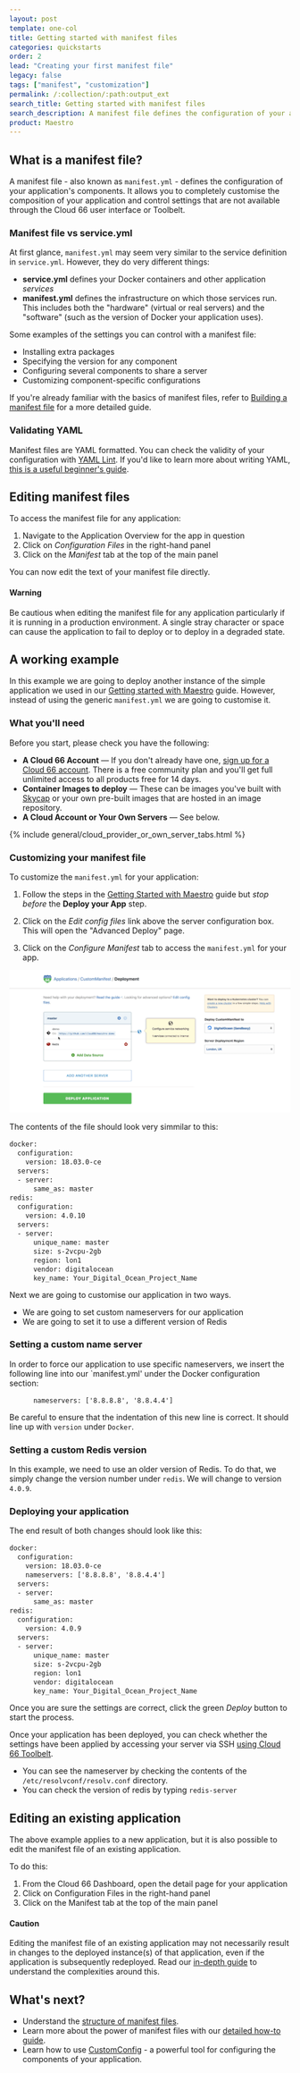 ```yaml
---
layout: post
template: one-col
title: Getting started with manifest files
categories: quickstarts
order: 2
lead: "Creating your first manifest file"
legacy: false
tags: ["manifest", "customization"]
permalink: /:collection/:path:output_ext
search_title: Getting started with manifest files
search_description: A manifest file defines the configuration of your application's components. It allows you to completely customise your application and control advanced settings not available in the web UI.
product: Maestro  
---
```


## What is a manifest file?

A manifest file - also known as `manifest.yml` - defines the configuration of your application's components. It allows you to completely customise the composition of your application and control settings that are not available through the Cloud 66 user interface or Toolbelt.

### Manifest file vs service.yml

At first glance, `manifest.yml` may seem very similar to the service definition in `service.yml`. However, they do very different things:

* **service.yml** defines your Docker containers and other application *services*
* **manifest.yml** defines the infrastructure on which those services run. This includes both the "hardware" (virtual or real servers) and the "software" (such as the version of Docker your application uses).

Some examples of the settings you can control with a manifest file:

- Installing extra packages
- Specifying the version for any component
- Configuring several components to share a server
- Customizing component-specific configurations

If you're already familiar with the basics of manifest files, refer to [Building a manifest file](/maestro/how-to-guides/deployment/building-a-manifest-file.html) for a more detailed guide.

### Validating YAML

Manifest files are YAML formatted. You can check the validity of your configuration with [YAML Lint](http://www.yamllint.com/). If you'd like to learn more about writing YAML, [this is a useful beginner's guide](https://circleci.com/blog/what-is-yaml-a-beginner-s-guide/).

## Editing manifest files

To access the manifest file for any application:

1. Navigate to the Application Overview for the app in question
2. Click on *Configuration Files* in the right-hand panel
3. Click on the *Manifest* tab at the top of the main panel

You can now edit the text of your manifest file directly.

#### Warning

<div class="notice notice-warning"><p>Be cautious when editing the manifest file for any application particularly if it is running in a production environment. A single stray character or space can cause the application to fail to deploy or to deploy in a degraded state.</p></div>


## A working example

In this example we are going to deploy another instance of the simple application we used in our [Getting started with Maestro](/maestro/quickstarts/getting_started.html) guide. However, instead of using the generic `manifest.yml` we are going to customise it.

### What you'll need

Before you start, please check you have the following:

* **A Cloud 66 Account** &mdash; If you don't already have one, <a href="https://app.cloud66.com/users/sign_up" target="_blank">sign up for a Cloud 66 account</a>. There is a free community plan and you'll get full unlimited access to all products free for 14 days.
* **Container Images to deploy** &mdash; These can be images you've built with [Skycap](https://www.cloud66.com/containers/skycap) or your own pre-built images that are hosted in an image repository.
* **A Cloud Account or Your Own Servers** &mdash; See below.

{% include general/cloud_provider_or_own_server_tabs.html %}

### Customizing your manifest file

To customize the `manifest.yml` for your application:

1. Follow the steps in the [Getting Started with Maestro](/maestro/quickstarts/getting_started.html#build-your-containers) guide but *stop before* the **Deploy your App** step.

2. Click on the *Edit config files* link above the server configuration box. This will open the "Advanced Deploy" page.

3. Click on the *Configure Manifest* tab to access the `manifest.yml` for your app.

<img src="/assets/maestro/maestro-gsw-manifest-1.gif" alt="Editing your manifest file">

The contents of the file should look very simmilar to this:

```
docker:
  configuration:
    version: 18.03.0-ce
  servers:
  - server:
      same_as: master
redis:
  configuration:
    version: 4.0.10
  servers:
  - server:
      unique_name: master
      size: s-2vcpu-2gb
      region: lon1
      vendor: digitalocean
      key_name: Your_Digital_Ocean_Project_Name
```

Next we are going to customise our application in two ways.

* We are going to set custom nameservers for our application
* We are going to set it to use a different version of Redis

### Setting a custom name server

In order to force our application to use specific nameservers, we insert the following line into our `manifest.yml' under the Docker configuration section:

```
      nameservers: ['8.8.8.8', '8.8.4.4']
```

Be careful to ensure that the indentation of this new line is correct. It should line up with `version` under `Docker`.

### Setting a custom Redis version

In this example, we need to use an older version of Redis. To do that, we simply change the version number under `redis`. We will change to version `4.0.9`.

### Deploying your application

The end result of both changes should look like this:

```
docker:
  configuration:
    version: 18.03.0-ce
    nameservers: ['8.8.8.8', '8.8.4.4']
  servers:
  - server:
      same_as: master
redis:
  configuration:
    version: 4.0.9
  servers:
  - server:
      unique_name: master
      size: s-2vcpu-2gb
      region: lon1
      vendor: digitalocean
      key_name: Your_Digital_Ocean_Project_Name
```

Once you are sure the settings are correct, click the green *Deploy* button to start the process.

Once your application has been deployed, you can check whether the settings have been applied by accessing your server via SSH [using Cloud 66 Toolbelt](/maestro/quickstarts/using-cloud66-toolbelt.html).

* You can see the nameserver by checking the contents of the `/etc/resolvconf/resolv.conf` directory.
* You can check the version of redis by typing `redis-server`

## Editing an existing application

The above example applies to a new application, but it is also possible to edit the manifest file of an existing application.

To do this:

1. From the Cloud 66 Dashboard, open the detail page for your application
2. Click on Configuration Files in the right-hand panel
3. Click on the Manifest tab at the top of the main panel

#### Caution
<div class="notice notice-warning"><p>Editing the manifest file of an existing application may not necessarily result in changes to the deployed instance(s) of that application, even if the application is subsequently redeployed. Read our <a href="/maestro/references/manifest-structure.html#classes-of-manifest-file-settings">in-depth guide</a> to understand the complexities around this. </p></div>


## What's next?

* Understand the [structure of manifest files](/maestro/references/manifest-structure.html).
* Learn more about the power of manifest files with our [detailed how-to guide](/maestro/how-to-guides/deployment/building-a-manifest-file.html).
* Learn how to use [CustomConfig](/maestro/tutorials/custom-config.html) - a powerful tool for configuring the components of your application.
